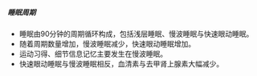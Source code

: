 ##### 睡眠周期

* 睡眠由90分钟的周期循环构成，包括浅层睡眠、慢波睡眠与快速眼动睡眠。
* 随着周期数量增加，慢波睡眠减少，快速眼动睡眠增加。
* 运动习得、细节信息记忆主要发生在慢波睡眠。
* 快速眼动睡眠与慢波睡眠相反，血清素与去甲肾上腺素大幅减少。